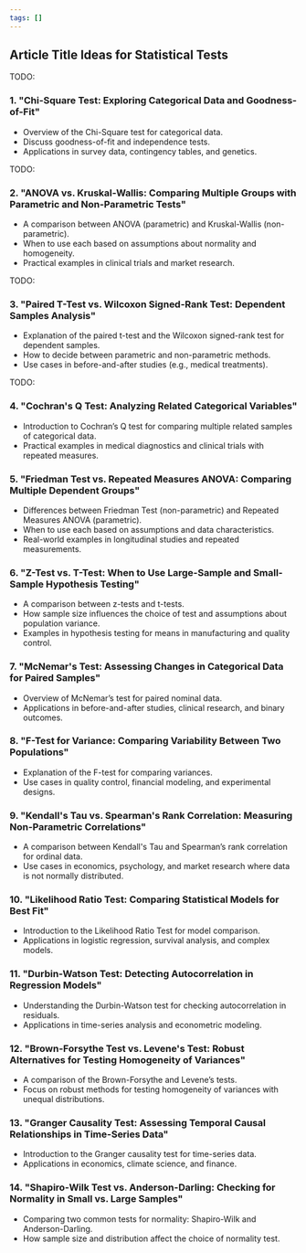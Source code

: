 ```yaml
---
tags: []
---
```


## Article Title Ideas for Statistical Tests

TODO:
### 1. **"Chi-Square Test: Exploring Categorical Data and Goodness-of-Fit"**
   - Overview of the Chi-Square test for categorical data.
   - Discuss goodness-of-fit and independence tests.
   - Applications in survey data, contingency tables, and genetics.


TODO:
### 2. **"ANOVA vs. Kruskal-Wallis: Comparing Multiple Groups with Parametric and Non-Parametric Tests"**
   - A comparison between ANOVA (parametric) and Kruskal-Wallis (non-parametric).
   - When to use each based on assumptions about normality and homogeneity.
   - Practical examples in clinical trials and market research.

TODO:
### 3. **"Paired T-Test vs. Wilcoxon Signed-Rank Test: Dependent Samples Analysis"**
   - Explanation of the paired t-test and the Wilcoxon signed-rank test for dependent samples.
   - How to decide between parametric and non-parametric methods.
   - Use cases in before-and-after studies (e.g., medical treatments).

TODO:
### 4. **"Cochran's Q Test: Analyzing Related Categorical Variables"**
   - Introduction to Cochran’s Q test for comparing multiple related samples of categorical data.
   - Practical examples in medical diagnostics and clinical trials with repeated measures.

### 5. **"Friedman Test vs. Repeated Measures ANOVA: Comparing Multiple Dependent Groups"**
   - Differences between Friedman Test (non-parametric) and Repeated Measures ANOVA (parametric).
   - When to use each based on assumptions and data characteristics.
   - Real-world examples in longitudinal studies and repeated measurements.

### 6. **"Z-Test vs. T-Test: When to Use Large-Sample and Small-Sample Hypothesis Testing"**
   - A comparison between z-tests and t-tests.
   - How sample size influences the choice of test and assumptions about population variance.
   - Examples in hypothesis testing for means in manufacturing and quality control.

### 7. **"McNemar's Test: Assessing Changes in Categorical Data for Paired Samples"**
   - Overview of McNemar’s test for paired nominal data.
   - Applications in before-and-after studies, clinical research, and binary outcomes.

### 8. **"F-Test for Variance: Comparing Variability Between Two Populations"**
   - Explanation of the F-test for comparing variances.
   - Use cases in quality control, financial modeling, and experimental designs.

### 9. **"Kendall's Tau vs. Spearman's Rank Correlation: Measuring Non-Parametric Correlations"**
   - A comparison between Kendall's Tau and Spearman’s rank correlation for ordinal data.
   - Use cases in economics, psychology, and market research where data is not normally distributed.

### 10. **"Likelihood Ratio Test: Comparing Statistical Models for Best Fit"**
   - Introduction to the Likelihood Ratio Test for model comparison.
   - Applications in logistic regression, survival analysis, and complex models.

### 11. **"Durbin-Watson Test: Detecting Autocorrelation in Regression Models"**
   - Understanding the Durbin-Watson test for checking autocorrelation in residuals.
   - Applications in time-series analysis and econometric modeling.

### 12. **"Brown-Forsythe Test vs. Levene's Test: Robust Alternatives for Testing Homogeneity of Variances"**
   - A comparison of the Brown-Forsythe and Levene’s tests.
   - Focus on robust methods for testing homogeneity of variances with unequal distributions.

### 13. **"Granger Causality Test: Assessing Temporal Causal Relationships in Time-Series Data"**
   - Introduction to the Granger causality test for time-series data.
   - Applications in economics, climate science, and finance.

### 14. **"Shapiro-Wilk Test vs. Anderson-Darling: Checking for Normality in Small vs. Large Samples"**
   - Comparing two common tests for normality: Shapiro-Wilk and Anderson-Darling.
   - How sample size and distribution affect the choice of normality test.
